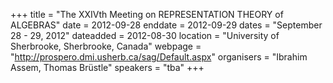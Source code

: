 +++
title = "The XXIVth Meeting on REPRESENTATION THEORY of ALGEBRAS"
date = 2012-09-28
enddate = 2012-09-29
dates = "September 28 - 29, 2012"
dateadded = 2012-08-30
location = "University of Sherbrooke, Sherbrooke, Canada"
webpage = "http://prospero.dmi.usherb.ca/sag/Default.aspx"
organisers = "Ibrahim Assem, Thomas Brüstle"
speakers = "tba"
+++
